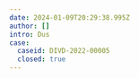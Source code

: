 ```yaml
---
date: 2024-01-09T20:29:38.995Z
author: []
intro: Dus
case:
  caseid: DIVD-2022-00005
  closed: true
---
```


